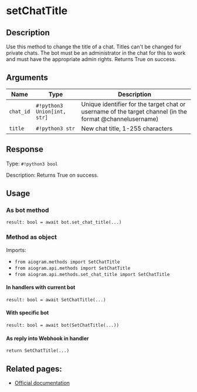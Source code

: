 # setChatTitle

## Description

Use this method to change the title of a chat. Titles can't be changed for private chats. The bot must be an administrator in the chat for this to work and must have the appropriate admin rights. Returns True on success.


## Arguments

| Name | Type | Description |
| - | - | - |
| `chat_id` | `#!python3 Union[int, str]` | Unique identifier for the target chat or username of the target channel (in the format @channelusername) |
| `title` | `#!python3 str` | New chat title, 1-255 characters |



## Response

Type: `#!python3 bool`

Description: Returns True on success.


## Usage

### As bot method

```python3
result: bool = await bot.set_chat_title(...)
```

### Method as object

Imports:

- `from aiogram.methods import SetChatTitle`
- `from aiogram.api.methods import SetChatTitle`
- `from aiogram.api.methods.set_chat_title import SetChatTitle`

#### In handlers with current bot
```python3
result: bool = await SetChatTitle(...)
```

#### With specific bot
```python3
result: bool = await bot(SetChatTitle(...))
```
#### As reply into Webhook in handler
```python3
return SetChatTitle(...)
```


## Related pages:

- [Official documentation](https://core.telegram.org/bots/api#setchattitle)
